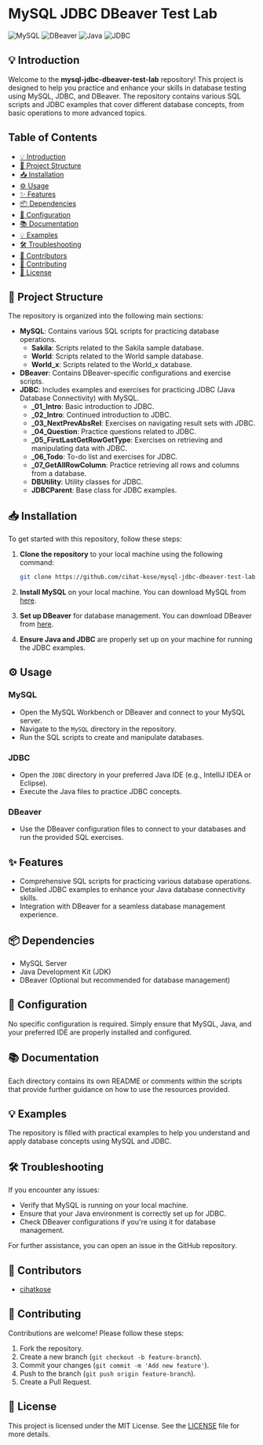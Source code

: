 # MySQL JDBC DBeaver Test Lab

![MySQL](https://img.shields.io/badge/MySQL-4479A1?style=for-the-badge&logo=mysql&logoColor=white)
![DBeaver](https://img.shields.io/badge/DBeaver-072A43?style=for-the-badge&logo=dbeaver&logoColor=white)
![Java](https://img.shields.io/badge/Java-ED8B00?style=for-the-badge&logo=java&logoColor=white)
![JDBC](https://img.shields.io/badge/JDBC-3776AB?style=for-the-badge&logo=java&logoColor=white)

## 💡 Introduction
Welcome to the **mysql-jdbc-dbeaver-test-lab** repository! This project is designed to help you practice and enhance your skills in database testing using MySQL, JDBC, and DBeaver. The repository contains various SQL scripts and JDBC examples that cover different database concepts, from basic operations to more advanced topics.

## Table of Contents
- [💡 Introduction](#💡-introduction)
- [📂 Project Structure](#📂-project-structure)
- [📥 Installation](#📥-installation)
- [⚙️ Usage](#⚙️-usage)
- [✨ Features](#✨-features)
- [📦 Dependencies](#📦-dependencies)
- [🔧 Configuration](#🔧-configuration)
- [📚 Documentation](#📚-documentation)
- [💡 Examples](#💡-examples)
- [🛠️ Troubleshooting](#🛠️-troubleshooting)
- [👥 Contributors](#👥-contributors)
- [🤝 Contributing](#🤝-contributing)
- [📜 License](#📜-license)

## 📂 Project Structure
The repository is organized into the following main sections:

- **MySQL**: Contains various SQL scripts for practicing database operations.
  - **Sakila**: Scripts related to the Sakila sample database.
  - **World**: Scripts related to the World sample database.
  - **World_x**: Scripts related to the World_x database.
- **DBeaver**: Contains DBeaver-specific configurations and exercise scripts.
- **JDBC**: Includes examples and exercises for practicing JDBC (Java Database Connectivity) with MySQL.
  - **_01_Intro**: Basic introduction to JDBC.
  - **_02_Intro**: Continued introduction to JDBC.
  - **_03_NextPrevAbsRel**: Exercises on navigating result sets with JDBC.
  - **_04_Question**: Practice questions related to JDBC.
  - **_05_FirstLastGetRowGetType**: Exercises on retrieving and manipulating data with JDBC.
  - **_06_Todo**: To-do list and exercises for JDBC.
  - **_07_GetAllRowColumn**: Practice retrieving all rows and columns from a database.
  - **DBUtility**: Utility classes for JDBC.
  - **JDBCParent**: Base class for JDBC examples.

## 📥 Installation
To get started with this repository, follow these steps:

1. **Clone the repository** to your local machine using the following command:
   ```bash
   git clone https://github.com/cihat-kose/mysql-jdbc-dbeaver-test-lab.git
   ```
   
2. **Install MySQL** on your local machine. You can download MySQL from [here](https://dev.mysql.com/downloads/).

3. **Set up DBeaver** for database management. You can download DBeaver from [here](https://dbeaver.io/download/).

4. **Ensure Java and JDBC** are properly set up on your machine for running the JDBC examples.

## ⚙️ Usage
### MySQL
- Open the MySQL Workbench or DBeaver and connect to your MySQL server.
- Navigate to the `MySQL` directory in the repository.
- Run the SQL scripts to create and manipulate databases.

### JDBC
- Open the `JDBC` directory in your preferred Java IDE (e.g., IntelliJ IDEA or Eclipse).
- Execute the Java files to practice JDBC concepts.

### DBeaver
- Use the DBeaver configuration files to connect to your databases and run the provided SQL exercises.

## ✨ Features
- Comprehensive SQL scripts for practicing various database operations.
- Detailed JDBC examples to enhance your Java database connectivity skills.
- Integration with DBeaver for a seamless database management experience.

## 📦 Dependencies
- MySQL Server
- Java Development Kit (JDK)
- DBeaver (Optional but recommended for database management)

## 🔧 Configuration
No specific configuration is required. Simply ensure that MySQL, Java, and your preferred IDE are properly installed and configured.

## 📚 Documentation
Each directory contains its own README or comments within the scripts that provide further guidance on how to use the resources provided.

## 💡 Examples
The repository is filled with practical examples to help you understand and apply database concepts using MySQL and JDBC.

## 🛠️ Troubleshooting
If you encounter any issues:
- Verify that MySQL is running on your local machine.
- Ensure that your Java environment is correctly set up for JDBC.
- Check DBeaver configurations if you're using it for database management.

For further assistance, you can open an issue in the GitHub repository.

## 👥 Contributors
- [cihatkose](https://github.com/cihat-kose)

## 🤝 Contributing
Contributions are welcome! Please follow these steps:
1. Fork the repository.
2. Create a new branch (`git checkout -b feature-branch`).
3. Commit your changes (`git commit -m 'Add new feature'`).
4. Push to the branch (`git push origin feature-branch`).
5. Create a Pull Request.

## 📜 License
This project is licensed under the MIT License. See the [LICENSE](LICENSE) file for more details.
